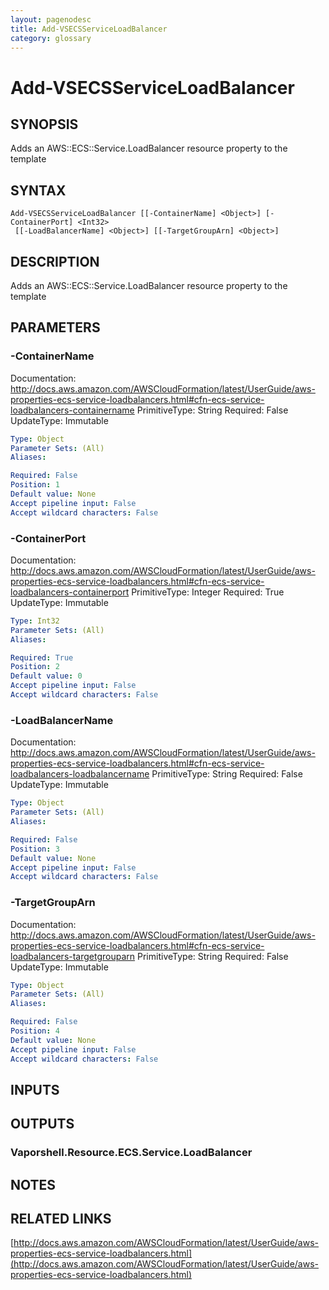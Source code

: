 ```yaml
---
layout: pagenodesc
title: Add-VSECSServiceLoadBalancer
category: glossary
---
```


# Add-VSECSServiceLoadBalancer

## SYNOPSIS
Adds an AWS::ECS::Service.LoadBalancer resource property to the template

## SYNTAX

```
Add-VSECSServiceLoadBalancer [[-ContainerName] <Object>] [-ContainerPort] <Int32>
 [[-LoadBalancerName] <Object>] [[-TargetGroupArn] <Object>]
```

## DESCRIPTION
Adds an AWS::ECS::Service.LoadBalancer resource property to the template

## PARAMETERS

### -ContainerName
Documentation: http://docs.aws.amazon.com/AWSCloudFormation/latest/UserGuide/aws-properties-ecs-service-loadbalancers.html#cfn-ecs-service-loadbalancers-containername
PrimitiveType: String
Required: False
UpdateType: Immutable

```yaml
Type: Object
Parameter Sets: (All)
Aliases: 

Required: False
Position: 1
Default value: None
Accept pipeline input: False
Accept wildcard characters: False
```

### -ContainerPort
Documentation: http://docs.aws.amazon.com/AWSCloudFormation/latest/UserGuide/aws-properties-ecs-service-loadbalancers.html#cfn-ecs-service-loadbalancers-containerport
PrimitiveType: Integer
Required: True
UpdateType: Immutable

```yaml
Type: Int32
Parameter Sets: (All)
Aliases: 

Required: True
Position: 2
Default value: 0
Accept pipeline input: False
Accept wildcard characters: False
```

### -LoadBalancerName
Documentation: http://docs.aws.amazon.com/AWSCloudFormation/latest/UserGuide/aws-properties-ecs-service-loadbalancers.html#cfn-ecs-service-loadbalancers-loadbalancername
PrimitiveType: String
Required: False
UpdateType: Immutable

```yaml
Type: Object
Parameter Sets: (All)
Aliases: 

Required: False
Position: 3
Default value: None
Accept pipeline input: False
Accept wildcard characters: False
```

### -TargetGroupArn
Documentation: http://docs.aws.amazon.com/AWSCloudFormation/latest/UserGuide/aws-properties-ecs-service-loadbalancers.html#cfn-ecs-service-loadbalancers-targetgrouparn
PrimitiveType: String
Required: False
UpdateType: Immutable

```yaml
Type: Object
Parameter Sets: (All)
Aliases: 

Required: False
Position: 4
Default value: None
Accept pipeline input: False
Accept wildcard characters: False
```

## INPUTS

## OUTPUTS

### Vaporshell.Resource.ECS.Service.LoadBalancer

## NOTES

## RELATED LINKS

[http://docs.aws.amazon.com/AWSCloudFormation/latest/UserGuide/aws-properties-ecs-service-loadbalancers.html](http://docs.aws.amazon.com/AWSCloudFormation/latest/UserGuide/aws-properties-ecs-service-loadbalancers.html)

